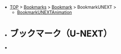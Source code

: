 - [TOP](TOP.md) > [Bookmarks](Bookmarks.md) > [Bookmark](Bookmark.md) > BookmarkUNEXT >
	- [BookmarkUNEXTAnimation](BookmarkUNEXTAnimation.md)
- # ブックマーク（U-NEXT）
-